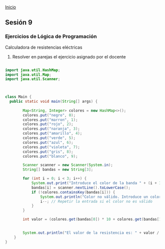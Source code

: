<!-- No borrar o modificar -->
[Inicio](./index.md)

## Sesión 9 

### Ejercicios de Lógica de Programación
 Calculadora de resistencias eléctricas

1. Resolver en parejas el ejercicio asignado por el docente

```java

import java.util.HashMap;
import java.util.Map;
import java.util.Scanner;

 

class Main {
  public static void main(String[] args) {
   
        Map<String, Integer> colores = new HashMap<>();
        colores.put("negro", 0);
        colores.put("marron", 1);
        colores.put("rojo", 2);
        colores.put("naranja", 3);
        colores.put("amarillo", 4);
        colores.put("verde", 5);
        colores.put("azul", 6);
        colores.put("violeta", 7);
        colores.put("gris", 8);
        colores.put("blanco", 9);

        Scanner scanner = new Scanner(System.in);
        String[] bandas = new String[3];

        for (int i = 0; i < 3; i++) {
            System.out.print("Introduce el color de la banda " + (i + 1) + ": ");
            bandas[i] = scanner.nextLine().toLowerCase();
            if (!colores.containsKey(bandas[i])) {
                System.out.println("Color no válido. Introduce un color válido.");
                i--; // Repetir la entrada si el color no es válido
            }
        }

        int valor = (colores.get(bandas[0]) * 10 + colores.get(bandas[1])) * (int) Math.pow(10, colores.get(bandas[2]));
    

        System.out.println("El valor de la resistencia es: " + valor / 1000 + "k ohmios");
    }
}
```




